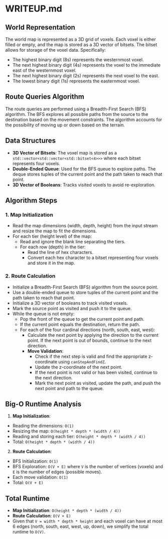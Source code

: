 # WRITEUP.md

## World Representation

The world map is represented as a 3D grid of voxels. Each voxel is either filled or empty, and the map is stored as a 3D vector of bitsets. The bitset allows for storage of the voxel data. Specifically:

* The highest binary digit (8s) represents the westernmost voxel.
* The next highest binary digit (4s) represents the voxel to the immediate east of the westernmost voxel.
* The next highest binary digit (2s) represents the next voxel to the east.
* The lowest binary digit (1s) represents the easternmost voxel.


## Route Queries Algorithm

The route queries are performed using a Breadth-First Search (BFS) algorithm. The BFS explores all possible paths from the source to the destination based on the movement constraints. The algorithm accounts for the possibility of moving up or down based on the terrain.

## Data Structures

- **3D Vector of Bitsets**: The voxel map is stored as a `std::vector<std::vector<std::bitset<4>>>` where each bitset represents four voxels.
- **Double-Ended Queue**: Used for the BFS queue to explore paths. The deque stores tuples of the current point and the path taken to reach that point.
- **3D Vector of Booleans**: Tracks visited voxels to avoid re-exploration.

## Algorithm Steps

### 1. Map Initialization
* Read the map dimensions (width, depth, height) from the input stream and resize the map to fit the dimensions.
* For each tier (height level) of the map:
  * Read and ignore the blank line separating the tiers.
  * For each row (depth) in the tier:
    * Read the line of hex characters.
    * Convert each hex character to a bitset representing four voxels and store it in the map.

### 2. Route Calculation
* Initialize a Breadth-First Search (BFS) algorithm from the source point.
* Use a double-ended queue to store tuples of the current point and the path taken to reach that point.
* Initialize a 3D vector of booleans to track visited voxels.
* Mark the source point as visited and push it to the queue.
* While the queue is not empty:
  * Pop the front of the queue to get the current point and path.
  * If the current point equals the destination, return the path.
  * For each of the four cardinal directions (north, south, east, west):
    * Calculate the next point by applying the direction to the current point. If the next point is out of bounds, continue to the next direction.
    * **Move Validation**:
      * Check if the next step is valid and find the appropriate z-coordinate using `canStepAndFindZ`.
      * Update the z-coordinate of the next point.
      * If the next point is not valid or has been visited, continue to the next direction.
      * Mark the next point as visited, update the path, and push the next point and path to the queue.

## Big-O Runtime Analysis
1. **Map Initialization**:
  * Reading the dimensions: `O(1)`
  * Resizing the map: `O(height * depth * (width / 4))`
  * Reading and storing each tier: `O(height * depth * (width / 4))`
  * Total: `O(height * depth * (width / 4))`
2. **Route Calculation**:
  * BFS Initialization: `O(1)`
  * BFS Exploration: `O(V + E)` where `V` is the number of vertices (voxels) and `E` is the number of edges (possible moves).
  * Each move validation: `O(1)`
  * Total: `O(V + E)`

## Total Runtime
* **Map Initialization**: `O(height * depth * (width / 4))`
* **Route Calculation**: `O(V + E)`
* Given that `V = width * depth * height` and each voxel can have at most 6 edges (north, south, east, west, up, down), we simplify the total runtime to `O(V)`.
